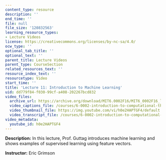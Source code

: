 ```yaml
---
content_type: resource
description: ''
end_time: ''
file: null
file_size: '120832563'
learning_resource_types:
- Lecture Videos
license: https://creativecommons.org/licenses/by-nc-sa/4.0/
ocw_type: ''
optional_tab_title: ''
optional_text: ''
parent_title: Lecture Videos
parent_type: CourseSection
related_resources_text: ''
resource_index_text: ''
resourcetype: Video
start_time: ''
title: 'Lecture 11: Introduction to Machine Learning'
uid: dd779f84-f030-99cf-a408-202267bcd832
video_files:
  archive_url: https://archive.org/download/MIT6.0002F16/MIT6_0002F16_lec11_300k.mp4
  video_captions_file: /courses/6-0002-introduction-to-computational-thinking-and-data-science-fall-2016/7164106d893f546f85048b859c487883_h0e2HAPTGF4.vtt
  video_thumbnail_file: https://img.youtube.com/vi/h0e2HAPTGF4/default.jpg
  video_transcript_file: /courses/6-0002-introduction-to-computational-thinking-and-data-science-fall-2016/c74647368fed9529ffc97b943424233e_h0e2HAPTGF4.pdf
video_metadata:
  youtube_id: h0e2HAPTGF4
---
```


**Description:** In this lecture, Prof. Guttag introduces machine learning and shows examples of supervised learning using feature vectors.

**Instructor:** Eric Grimson

